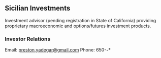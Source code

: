 ## Sicilian Investments

Investment advisor (pending registration in State of California) providing proprietary macroeconomic and options/futures investment products.   

### Investor Relations

Email: preston.yadegar@gmail.com
Phone: 650-***-****

